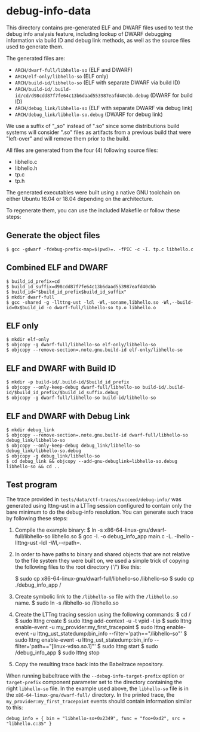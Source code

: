 debug-info-data
==============

This directory contains pre-generated ELF and DWARF files used to test
the debug info analysis feature, including lookup of DWARF debugging
information via build ID and debug link methods, as well as the source
files used to generate them.

The generated files are:

* `ARCH/dwarf-full/libhello-so` (ELF and DWARF)
* `ARCH/elf-only/libhello-so` (ELF only)
* `ARCH/build-id/libhello-so` (ELF with separate DWARF via build ID)
* `ARCH/build-id/.build-id/cd/d98cdd87f7fe64c13b6daad553987eafd40cbb.debug` (DWARF for build ID)
* `ARCH/debug_link/libhello-so` (ELF with separate DWARF via debug link)
* `ARCH/debug_link/libhello-so.debug` (DWARF for debug link)

We use a suffix of "_so" instead of ".so" since some distributions
build systems will consider ".so" files as artifacts from a previous
build that were "left-over" and will remove them prior to the build.

All files are generated from the four (4) following source files:

* libhello.c
* libhello.h
* tp.c
* tp.h

The generated executables were built using a native GNU toolchain on either
Ubuntu 16.04 or 18.04 depending on the architecture.

To regenerate them, you can use the included Makefile or follow these steps:

## Generate the object files

    $ gcc -gdwarf -fdebug-prefix-map=$(pwd)=. -fPIC -c -I. tp.c libhello.c

## Combined ELF and DWARF

    $ build_id_prefix=cd
    $ build_id_suffix=d98cdd87f7fe64c13b6daad553987eafd40cbb
    $ build_id="$build_id_prefix$build_id_suffix"
    $ mkdir dwarf-full
    $ gcc -shared -g -llttng-ust -ldl -Wl,-soname,libhello.so -Wl,--build-id=0x$build_id -o dwarf-full/libhello-so tp.o libhello.o

## ELF only

    $ mkdir elf-only
    $ objcopy -g dwarf-full/libhello-so elf-only/libhello-so
    $ objcopy --remove-section=.note.gnu.build-id elf-only/libhello-so

## ELF and DWARF with Build ID

    $ mkdir -p build-id/.build-id/$build_id_prefix
    $ objcopy --only-keep-debug dwarf-full/libhello-so build-id/.build-id/$build_id_prefix/$build_id_suffix.debug
    $ objcopy -g dwarf-full/libhello-so build-id/libhello-so

##  ELF and DWARF with Debug Link

    $ mkdir debug_link
    $ objcopy --remove-section=.note.gnu.build-id dwarf-full/libhello-so debug_link/libhello-so
    $ objcopy --only-keep-debug debug_link/libhello-so debug_link/libhello-so.debug
    $ objcopy -g debug_link/libhello-so
    $ cd debug_link && objcopy --add-gnu-debuglink=libhello-so.debug libhello-so && cd ..


Test program
------------
The trace provided in `tests/data/ctf-traces/succeed/debug-info/` was generated
using lttng-ust in a LTTng session configured to contain only the bare minimum
to do the debug-info resolution. You can generate such trace by following these
steps:

1. Compile the example binary:
    $ ln -s x86-64-linux-gnu/dwarf-full/libhello-so libhello.so
    $ gcc -I. -o debug_info_app main.c -L. -lhello -llttng-ust -ldl -Wl,--rpath=.

2. In order to have paths to binary and shared objects that are not relative
   to the file system they were built on, we used a simple trick of copying
   the following files to the root directory ('/') like this:

    $ sudo cp x86-64-linux-gnu/dwarf-full/libhello-so /libhello-so
    $ sudo cp ./debug_info_app /

3. Create symbolic link to the `/libhello-so` file with the `/libhello.so` name.
    $ sudo ln -s /libhello-so /libhello.so

4. Create the LTTng tracing session using the following commands:
    $ cd /
    $ sudo lttng create
    $ sudo lttng add-context -u -t vpid -t ip
    $ sudo lttng enable-event -u my_provider:my_first_tracepoint
    $ sudo lttng enable-event -u lttng_ust_statedump:bin_info --filter='path=="/libhello-so"'
    $ sudo lttng enable-event -u lttng_ust_statedump:bin_info --filter='path=="[linux-vdso.so.1]"'
    $ sudo lttng start
    $ sudo /debug_info_app
    $ sudo lttng stop

5. Copy the resulting trace back into the Babeltrace repository.

When running babeltrace with the `--debug-info-target-prefix` option or
`target-prefix` component parameter set to the directory containing the right
`libhello-so` file. In the example used above, the `libhello-so` file is in the
`x86-64-linux-gnu/dwarf-full/` directory.
In the printed trace, the `my_provider:my_first_tracepoint` events should
contain information similar to this:

    debug_info = { bin = "libhello-so+0x2349", func = "foo+0xd2", src = "libhello.c:35" }
